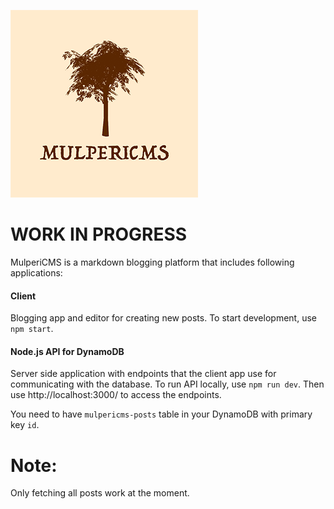 ![alt text](mulpericms.png "MulperiCMS")

# WORK IN PROGRESS

MulperiCMS is a markdown blogging platform that includes following applications:

#### Client

Blogging app and editor for creating new posts.
To start development, use `npm start`.

#### Node.js API for DynamoDB

Server side application with endpoints that the client app use for communicating with the database. To run API locally, use `npm run dev`. Then use http://localhost:3000/ to access the endpoints.

You need to have `mulpericms-posts` table in your DynamoDB with primary key `id`.

# Note:
Only fetching all posts work at the moment.

